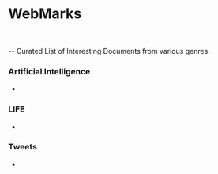 # WebMarks
<br> 

-- Curated List of Interesting Documents from various genres.

### Artificial Intelligence

-

### LIFE

-

### Tweets

-
